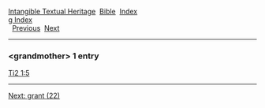 [Intangible Textual Heritage](../../index)  [Bible](../index) 
[Index](index)   
[g Index](_g_)  
  [Previous](c04889)  [Next](c04891) 

------------------------------------------------------------------------

### &lt;grandmother&gt; 1 entry

[Ti2 1:5](../kjv/ti2001.htm#005)  

------------------------------------------------------------------------

[Next: grant (22)](c04891)
